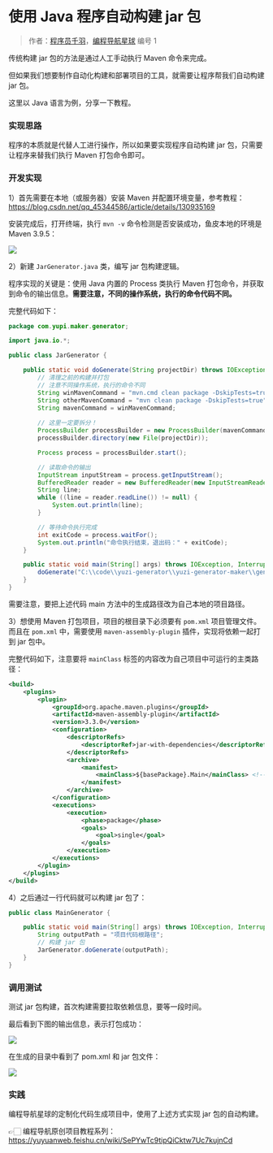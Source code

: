 # 使用 Java 程序自动构建 jar 包

> 作者：[程序员千羽](https://space.bilibili.com/12890453/)，[编程导航星球](https://yuyuanweb.feishu.cn/wiki/VC1qwmX9diCBK3kidyec74vFnde) 编号 1



传统构建 jar 包的方法是通过人工手动执行 Maven 命令来完成。

但如果我们想要制作自动化构建和部署项目的工具，就需要让程序帮我们自动构建 jar 包。

这里以 Java 语言为例，分享一下教程。



### 实现思路

程序的本质就是代替人工进行操作，所以如果要实现程序自动构建 jar 包，只需要让程序来替我们执行 Maven 打包命令即可。



### 开发实现

1）首先需要在本地（或服务器）安装 Maven 并配置环境变量，参考教程：https://blog.csdn.net/qq_45344586/article/details/130935169



安装完成后，打开终端，执行 `mvn -v` 命令检测是否安装成功，鱼皮本地的环境是 Maven 3.9.5：

![](https://pic.yupi.icu/1/1701156777614-c96c137e-7465-4795-adfb-258bbaa22b21.png)



2）新建 `JarGenerator.java` 类，编写 jar 包构建逻辑。

程序实现的关键是：使用 Java 内置的 Process 类执行 Maven 打包命令，并获取到命令的输出信息。**需要注意，不同的操作系统，执行的命令代码不同。**

完整代码如下：

```java
package com.yupi.maker.generator;

import java.io.*;

public class JarGenerator {

    public static void doGenerate(String projectDir) throws IOException, InterruptedException {
        // 清理之前的构建并打包
        // 注意不同操作系统，执行的命令不同
        String winMavenCommand = "mvn.cmd clean package -DskipTests=true";
        String otherMavenCommand = "mvn clean package -DskipTests=true";
        String mavenCommand = winMavenCommand;
        
        // 这里一定要拆分！
        ProcessBuilder processBuilder = new ProcessBuilder(mavenCommand.split(" "));
        processBuilder.directory(new File(projectDir));

        Process process = processBuilder.start();

        // 读取命令的输出
        InputStream inputStream = process.getInputStream();
        BufferedReader reader = new BufferedReader(new InputStreamReader(inputStream));
        String line;
        while ((line = reader.readLine()) != null) {
            System.out.println(line);
        }

        // 等待命令执行完成
        int exitCode = process.waitFor();
        System.out.println("命令执行结束，退出码：" + exitCode);
    }

    public static void main(String[] args) throws IOException, InterruptedException {
        doGenerate("C:\\code\\yuzi-generator\\yuzi-generator-maker\\generated\\acm-template-pro-generator");
    }
}
```



需要注意，要把上述代码 main 方法中的生成路径改为自己本地的项目路径。



3）想使用 Maven 打包项目，项目的根目录下必须要有 `pom.xml` 项目管理文件。而且在 `pom.xml` 中，需要使用 `maven-assembly-plugin` 插件，实现将依赖一起打到 jar 包中。

完整代码如下，注意要将 `mainClass` 标签的内容改为自己项目中可运行的主类路径：

```xml
<build>
    <plugins>
        <plugin>
            <groupId>org.apache.maven.plugins</groupId>
            <artifactId>maven-assembly-plugin</artifactId>
            <version>3.3.0</version>
            <configuration>
                <descriptorRefs>
                    <descriptorRef>jar-with-dependencies</descriptorRef>
                </descriptorRefs>
                <archive>
                    <manifest>
                        <mainClass>${basePackage}.Main</mainClass> <!-- 替换为你的主类的完整类名 -->
                    </manifest>
                </archive>
            </configuration>
            <executions>
                <execution>
                    <phase>package</phase>
                    <goals>
                        <goal>single</goal>
                    </goals>
                </execution>
            </executions>
        </plugin>
    </plugins>
</build>
```



4）之后通过一行代码就可以构建 jar 包了：

```java
public class MainGenerator {

    public static void main(String[] args) throws IOException, InterruptedException {
    	String outputPath = "项目代码根路径";
        // 构建 jar 包
        JarGenerator.doGenerate(outputPath);
    }
}
```



### 调用测试

测试 jar 包构建，首次构建需要拉取依赖信息，要等一段时间。

最后看到下图的输出信息，表示打包成功：

![](https://pic.yupi.icu/1/1701159049699-4039d707-089c-447d-b46c-a001f7ca37a3.png)



在生成的目录中看到了 pom.xml 和 jar 包文件：

![](https://pic.yupi.icu/1/1701159417464-4d8e051c-b4f6-4df3-b70e-871a2271c110.png)



### 实践

编程导航星球的定制化代码生成项目中，使用了上述方式实现 jar 包的自动构建。

👉🏻 编程导航原创项目教程系列：https://yuyuanweb.feishu.cn/wiki/SePYwTc9tipQiCktw7Uc7kujnCd
